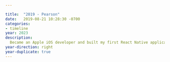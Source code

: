 ```yaml
---

title:  "2019 - Pearson"
date:   2019-08-21 10:28:30 -0700
categories:
- timeline
year: 2023
description: 
  Became an Apple iOS developer and built my first React Native application with Expo and Firestore.
year-direction: right
year-duplicate: true
---
```


